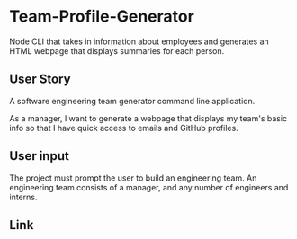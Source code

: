 # Team-Profile-Generator
Node CLI that takes in information about employees and generates an HTML webpage that displays summaries for each person.

## User Story

A software engineering team generator command line application. 

As a manager, I want to generate a webpage that displays my team's basic info so that I have quick access to emails and GitHub profiles.

## User input

The project must prompt the user to build an engineering team. An engineering
team consists of a manager, and any number of engineers and interns.

## Link